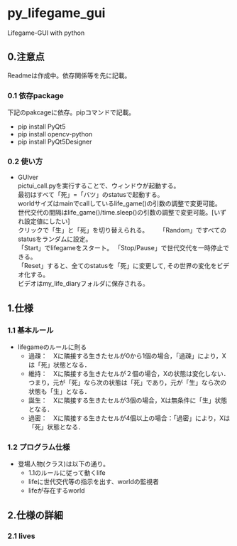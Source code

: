 # py_lifegame_gui

Lifegame-GUI with python

## 0.注意点

Readmeは作成中。依存関係等を先に記載。

### 0.1 依存package

下記のpakcageに依存。pipコマンドで記載。

- pip install PyQt5
- pip install opencv-python
- pip install PyQt5Designer

### 0.2 使い方

- GUIver  
pictui_call.pyを実行することで、ウィンドウが起動する。  
最初はすべて「死」=「バツ」のstatusで起動する。  
worldサイズはmainでcallしているlife_game()の引数の調整で変更可能。  
世代交代の間隔はlife_game()/time.sleep()の引数の調整で変更可能。[いずれ設定値にしたい]  
クリックで「生」と「死」を切り替えられる。　　
「Random」ですべてのstatusをランダムに設定。  
「Start」でlifegameをスタート。
「Stop/Pause」で世代交代を一時停止できる。  
「Reset」すると、全てのstatusを「死」に変更して, その世界の変化をビデオ化する。  
ビデオはmy_life_diaryフォルダに保存される。  

## 1.仕様 

### 1.1 基本ルール

- lifegameのルールに則る
  - 過疎：　Xに隣接する生きたセルが0から1個の場合，「過疎」により，Xは「死」状態となる．
  - 維持：　Xに隣接する生きたセルが２個の場合，Xの状態は変化しない．つまり，元が「死」なら次の状態は「死」であり，元が「生」なら次の状態も「生」となる．
  - 誕生：　Xに隣接する生きたセルが3個の場合，Xは無条件に「生」状態となる．
  - 過密：　Xに隣接する生きたセルが4個以上の場合：「過密」により，Xは「死」状態となる．

### 1.2 プログラム仕様

- 登場人物(クラス)は以下の通り。
  - 1.1のルールに従って動くlife
  - lifeに世代交代等の指示を出す、worldの監視者
  - lifeが存在するworld

## 2.仕様の詳細

### 2.1 lives
